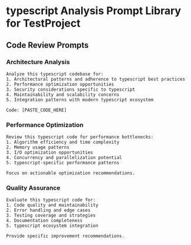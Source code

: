 # typescript Analysis Prompt Library for TestProject

## Code Review Prompts

### Architecture Analysis
```
Analyze this typescript codebase for:
1. Architectural patterns and adherence to typescript best practices
2. Performance optimization opportunities
3. Security considerations specific to typescript
4. Maintainability and scalability concerns
5. Integration patterns with modern typescript ecosystem

Code: [PASTE_CODE_HERE]
```

### Performance Optimization  
```
Review this typescript code for performance bottlenecks:
1. Algorithm efficiency and time complexity
2. Memory usage patterns
3. I/O optimization opportunities
4. Concurrency and parallelization potential
5. typescript-specific performance patterns

Focus on actionable optimization recommendations.
```

### Quality Assurance
```
Evaluate this typescript code for:
1. Code quality and maintainability
2. Error handling and edge cases
3. Testing coverage and strategies
4. Documentation completeness
5. typescript ecosystem integration

Provide specific improvement recommendations.
```
